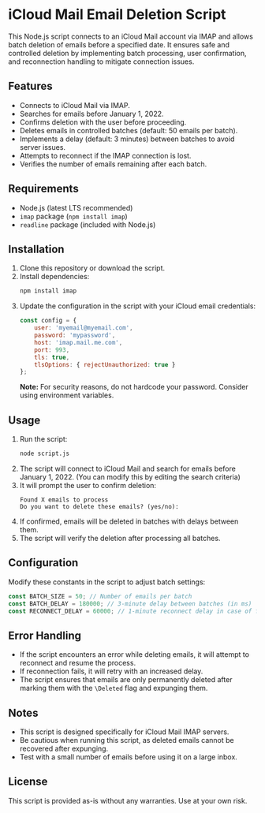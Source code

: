 # iCloud Mail Email Deletion Script

This Node.js script connects to an iCloud Mail account via IMAP and allows batch deletion of emails before a specified date. It ensures safe and controlled deletion by implementing batch processing, user confirmation, and reconnection handling to mitigate connection issues.

## Features
- Connects to iCloud Mail via IMAP.
- Searches for emails before January 1, 2022.
- Confirms deletion with the user before proceeding.
- Deletes emails in controlled batches (default: 50 emails per batch).
- Implements a delay (default: 3 minutes) between batches to avoid server issues.
- Attempts to reconnect if the IMAP connection is lost.
- Verifies the number of emails remaining after each batch.

## Requirements
- Node.js (latest LTS recommended)
- `imap` package (`npm install imap`)
- `readline` package (included with Node.js)

## Installation
1. Clone this repository or download the script.
2. Install dependencies:
   ```sh
   npm install imap
   ```
3. Update the configuration in the script with your iCloud email credentials:
   ```js
   const config = {
       user: 'myemail@myemail.com',
       password: 'mypassword',
       host: 'imap.mail.me.com',
       port: 993,
       tls: true,
       tlsOptions: { rejectUnauthorized: true }
   };
   ```
   **Note:** For security reasons, do not hardcode your password. Consider using environment variables.

## Usage
1. Run the script:
   ```sh
   node script.js
   ```
2. The script will connect to iCloud Mail and search for emails before January 1, 2022. (You can modify this by editing the search criteria)
3. It will prompt the user to confirm deletion:
   ```
   Found X emails to process
   Do you want to delete these emails? (yes/no):
   ```
4. If confirmed, emails will be deleted in batches with delays between them.
5. The script will verify the deletion after processing all batches.

## Configuration
Modify these constants in the script to adjust batch settings:
```js
const BATCH_SIZE = 50; // Number of emails per batch
const BATCH_DELAY = 180000; // 3-minute delay between batches (in ms)
const RECONNECT_DELAY = 60000; // 1-minute reconnect delay in case of failure
```

## Error Handling
- If the script encounters an error while deleting emails, it will attempt to reconnect and resume the process.
- If reconnection fails, it will retry with an increased delay.
- The script ensures that emails are only permanently deleted after marking them with the `\Deleted` flag and expunging them.

## Notes
- This script is designed specifically for iCloud Mail IMAP servers.
- Be cautious when running this script, as deleted emails cannot be recovered after expunging.
- Test with a small number of emails before using it on a large inbox.

## License
This script is provided as-is without any warranties. Use at your own risk.

